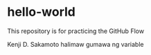 # hello-world
This repository is for practicing the GitHub Flow

Kenji D. Sakamoto
halimaw gumawa ng variable
